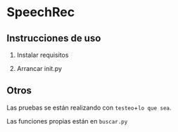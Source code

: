 # SpeechRec

## Instrucciones de uso

1. Instalar requisitos

2. Arrancar init.py

## Otros

Las pruebas se están realizando con `testeo`+`lo que sea`. 

Las funciones propias están en `buscar.py`

